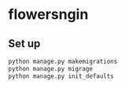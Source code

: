 # flowersngin

## Set up

```bash
python manage.py makemigrations
python manage.py migrage
python manage.py init_defaults
```